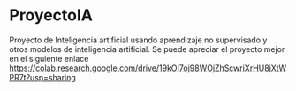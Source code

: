 # ProyectoIA
Proyecto de Inteligencia artificial usando aprendizaje no supervisado y otros modelos de inteligencia artificial.
Se puede apreciar el proyecto mejor en el siguiente enlace
https://colab.research.google.com/drive/19kOI7oj98WOjZhScwriXrHU8jXtWPR7t?usp=sharing
